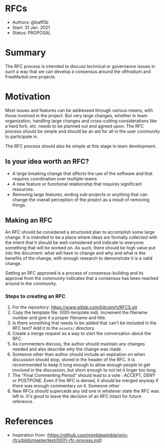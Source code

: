 # RFCs

 * Authors: @baff5b
 * Start: 31 Jan. 2021
 * Status: PROPOSAL


# Summary

The RFC process is intended to discuss technical or governance issues in such a way that we can develop a consensus around the xRhodium and FreeMarket.one projects.

# Motivation

Most issues and features can be addressed through various means, with those involved in the project. But very large changes, whether in team organization, handling large changes and cross-cutting considerations like a hard fork, etc. needs to be planned out and agreed upon. The RFC process should be simple and should be an aid for all in the user community to participate in.

The RFC process should also be simple at this stage in team development.

## Is your idea worth an RFC?

 * A large breaking change that affects the use of the software and that requires coordination over multiple teams
 * A new feature or functional relationship that requires significant resources.
 * Removing large features, ending sub-projects or anything that can change the overall perception of the project as a result of removing things.
 
## Making an RFC

An RFC should be considered a structured plan to accomplish some large change. It is intended to be a place where ideas are formally collected with the intent that it should be well-considered and indicate to everyone something that will be worked on. As such, there should be high value put into the document: what will have to change and why and what is the benefits of the change, with enough research to demonstrate it is a valid change.

Getting an RFC approved is a process of consensus-building and its approval from the community indicates that a consensus has been reached around in the community.

### Steps to creating an RFC

 1. For the repository: https://www.gitlab.com/bitcoinrh/RFCS.git
 2. Copy the template file: (000-template.md). Increment the filename number and give it a proper filename and title.
 3. Is there something that needs to be added that can't be included in the RFC text? Add it to the `assets/` directory.
 4. Create a merge request as a way to start the conversation about the RFC.
 5. As commenters discuss, the author should maintain any changes needed and also describe why the change was made.
 6. Someone other than author should include an expiration on when discussion should stop, stored in the header of the RFC. It is recommended to keep it long enough to allow enough people to get involved in the discussion, but short enough to not let it linger too long. 
 7. The "Final Commenting Period" should lead to a vote : ACCEPT, DENY or POSTPONE. Even if the RFC is denied, it should be merged anyway if there was enough commentary on it. Someone other 
 8. New RFCs should supercede any old one in whatever state the RFC was left in. It's good to leave the decision of an RFC intact for future reference.
 
# References
 
 * Inspiration from: (https://github.com/mimblewimble/grin-rfcs/blob/master/text/0001-rfc-process.md) 
